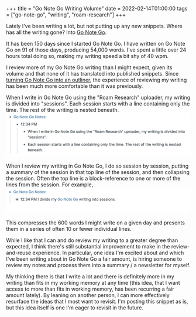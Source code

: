 +++
title = "Go Note Go Writing Volume"
date = 2022-02-14T01:00:00
tags = ["go-note-go", "writing", "roam-research"]
+++

Lately I've been writing a lot, but not putting up any new snippets.
Where has all the writing gone? Into [Go Note Go](/projects/go-note-go).

It has been 150 days since I started Go Note Go.
I have written on Go Note Go on 91 of those days, producing 54,000 words.
I've spent a little over 24 hours total doing so, making my writing speed a bit shy of 40 wpm.

I review more of my Go Note Go writing than I might expect, given its volume and that none of it has translated into published snippets.
Since [turning Go Note Go into an outliner](/snippets/2022-01-08-gng-messager-snippet-plans/),
  the experience of reviewing my writing has been much more comfortable than it was previously.

When I write in Go Note Go using the "Roam Research" uploader, my writing is divided into "sessions".
Each session starts with a line containing only the time. The rest of the writing is nested beneath.
![](session.png)

When I review my writing in Go Note Go, I do so session by session, putting a summary of the session in that top line of the session, and then collapsing the session. Often the top line is a block-reference to one or more of the lines from the session. For example,
![](session-collapsed.png)

This compresses the 600 words I might write on a given day and presents them in a series of often 10 or fewer individual lines.

While I like that I can and do review my writing to a greater degree than expected, I think there's still substantial improvement to make in the review-and-reuse experience.
In particular, one idea I'm excited about and which I've been writing about in Go Note Go a fair amount, is hiring someone to review my notes and process them into a summary / a newsletter for myself.

My thinking there is that I write a lot and there is definitely more in my writing than fits in my working memory at any time (this idea, that I want access to more than fits in working memory, has been recurring a fair amount lately).
By leaning on another person, I can more effectively resurface the ideas that I most want to revisit. I'm posting this snippet as is, but this idea itself is one I'm eager to revisit in the future.
